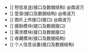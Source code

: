 - [] 短信发送(接口及数据结构) @南波万
- [] 登录(接口及数据结构) @南波万
- [] 图片上传接口(接口) @南波万
- [] 援助模块(接口及数据接口)
- [] 需求模块(接口及数据接口)
- [] 收藏模块(接口及数据结构)
- [] 个人信息设置(接口及数据结构)
